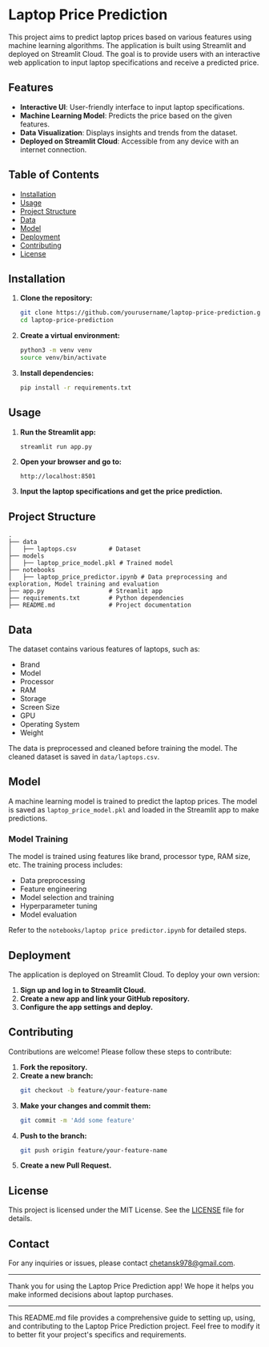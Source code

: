 # Laptop Price Prediction

This project aims to predict laptop prices based on various features using machine learning algorithms. The application is built using Streamlit and deployed on Streamlit Cloud. The goal is to provide users with an interactive web application to input laptop specifications and receive a predicted price.

## Features

- **Interactive UI**: User-friendly interface to input laptop specifications.
- **Machine Learning Model**: Predicts the price based on the given features.
- **Data Visualization**: Displays insights and trends from the dataset.
- **Deployed on Streamlit Cloud**: Accessible from any device with an internet connection.

## Table of Contents

- [Installation](#installation)
- [Usage](#usage)
- [Project Structure](#project-structure)
- [Data](#data)
- [Model](#model)
- [Deployment](#deployment)
- [Contributing](#contributing)
- [License](#license)

## Installation

1. **Clone the repository:**
   ```sh
   git clone https://github.com/yourusername/laptop-price-prediction.git
   cd laptop-price-prediction
   ```

2. **Create a virtual environment:**
   ```sh
   python3 -m venv venv
   source venv/bin/activate
   ```

3. **Install dependencies:**
   ```sh
   pip install -r requirements.txt
   ```

## Usage

1. **Run the Streamlit app:**
   ```sh
   streamlit run app.py
   ```

2. **Open your browser and go to:**
   ```
   http://localhost:8501
   ```

3. **Input the laptop specifications and get the price prediction.**

## Project Structure

```plaintext
.
├── data
│   ├── laptops.csv         # Dataset
├── models
│   ├── laptop_price_model.pkl # Trained model
├── notebooks
│   ├── laptop_price_predictor.ipynb # Data preprocessing and exploration, Model training and evaluation
├── app.py                  # Streamlit app
├── requirements.txt        # Python dependencies
├── README.md               # Project documentation
```

## Data

The dataset contains various features of laptops, such as:

- Brand
- Model
- Processor
- RAM
- Storage
- Screen Size
- GPU
- Operating System
- Weight

The data is preprocessed and cleaned before training the model. The cleaned dataset is saved in `data/laptops.csv`.

## Model

A machine learning model is trained to predict the laptop prices. The model is saved as `laptop_price_model.pkl` and loaded in the Streamlit app to make predictions.

### Model Training

The model is trained using features like brand, processor type, RAM size, etc. The training process includes:

- Data preprocessing
- Feature engineering
- Model selection and training
- Hyperparameter tuning
- Model evaluation

Refer to the `notebooks/laptop price predictor.ipynb` for detailed steps.

## Deployment

The application is deployed on Streamlit Cloud. To deploy your own version:

1. **Sign up and log in to Streamlit Cloud.**
2. **Create a new app and link your GitHub repository.**
3. **Configure the app settings and deploy.**

## Contributing

Contributions are welcome! Please follow these steps to contribute:

1. **Fork the repository.**
2. **Create a new branch:**
   ```sh
   git checkout -b feature/your-feature-name
   ```
3. **Make your changes and commit them:**
   ```sh
   git commit -m 'Add some feature'
   ```
4. **Push to the branch:**
   ```sh
   git push origin feature/your-feature-name
   ```
5. **Create a new Pull Request.**

## License

This project is licensed under the MIT License. See the [LICENSE](LICENSE) file for details.

## Contact

For any inquiries or issues, please contact [chetansk978@gmail.com](mailto:chetansk978.com).

---

Thank you for using the Laptop Price Prediction app! We hope it helps you make informed decisions about laptop purchases.

---

This README.md file provides a comprehensive guide to setting up, using, and contributing to the Laptop Price Prediction project. Feel free to modify it to better fit your project's specifics and requirements.
